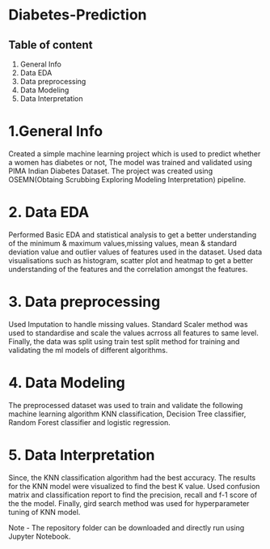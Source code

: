 # Diabetes-Prediction
## Table of content
1. General Info
2. Data EDA
3. Data preprocessing
4. Data Modeling
5. Data Interpretation

# 1.General Info
Created a simple machine learning project which is used to predict whether a women has diabetes or not, The model was trained and validated  using PIMA Indian Diabetes Dataset. The project was created using OSEMN(Obtaing Scrubbing Exploring Modeling Interpretation) pipeline.

# 2. Data EDA
Performed Basic EDA and statistical analysis to get a better understanding of the minimum & maximum values,missing values, mean & standard deviation value and outlier values of features used in the dataset. Used data visualisations such as histogram, scatter plot and heatmap to get a better understanding of the features and the correlation amongst the features.

# 3. Data preprocessing
Used Imputation to handle missing values. Standard Scaler method was used to standardise and scale the values acrross all features to same level. Finally, the data was split using train test split method for training and validating the ml models of different algorithms.

# 4. Data Modeling 
The preprocessed dataset was used to train and validate the following machine learning algorithm KNN classification, Decision Tree classifier, Random Forest classifier and logistic regression.

# 5. Data Interpretation
Since, the KNN classification algorithm had the best accuracy. The results for the KNN model were visualized to find the best K value. Used confusion matrix and classification report to find the precision, recall and f-1 score of the  the model. Finally, gird search method was used for hyperparameter tuning of KNN model.



Note - The repository folder can be downloaded and directly run using Jupyter Notebook.
